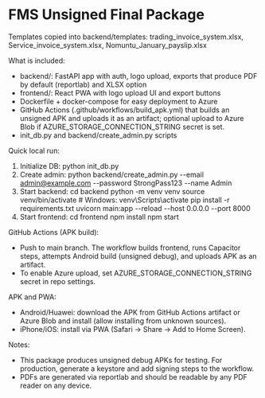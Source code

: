 FMS Unsigned Final Package
==========================

Templates copied into backend/templates: trading_invoice_system.xlsx, Service_invoice_system.xlsx, Nomuntu_January_payslip.xlsx

What is included:
- backend/: FastAPI app with auth, logo upload, exports that produce PDF by default (reportlab) and XLSX option
- frontend/: React PWA with logo upload UI and export buttons
- Dockerfile + docker-compose for easy deployment to Azure
- GitHub Actions (.github/workflows/build_apk.yml) that builds an unsigned APK and uploads it as an artifact; optional upload to Azure Blob if AZURE_STORAGE_CONNECTION_STRING secret is set.
- init_db.py and backend/create_admin.py scripts

Quick local run:
1. Initialize DB:
   python init_db.py
2. Create admin:
   python backend/create_admin.py --email admin@example.com --password StrongPass123 --name Admin
3. Start backend:
   cd backend
   python -m venv venv
   source venv/bin/activate   # Windows: venv\Scripts\activate
   pip install -r requirements.txt
   uvicorn main:app --reload --host 0.0.0.0 --port 8000
4. Start frontend:
   cd frontend
   npm install
   npm start

GitHub Actions (APK build):
- Push to main branch. The workflow builds frontend, runs Capacitor steps, attempts Android build (unsigned debug), and uploads APK as an artifact.
- To enable Azure upload, set AZURE_STORAGE_CONNECTION_STRING secret in repo settings.

APK and PWA:
- Android/Huawei: download the APK from GitHub Actions artifact or Azure Blob and install (allow installing from unknown sources).
- iPhone/iOS: install via PWA (Safari -> Share -> Add to Home Screen).

Notes:
- This package produces unsigned debug APKs for testing. For production, generate a keystore and add signing steps to the workflow.
- PDFs are generated via reportlab and should be readable by any PDF reader on any device.

